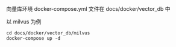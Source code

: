 向量库环境 docker-compose.yml 文件在 docs/docker/vector_db 中

以 milvus 为例
```shell
cd docs/docker/vector_db/milvus
docker-compose up -d
```

